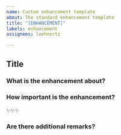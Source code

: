 ```yaml
---
name: Custom enhancement template
about: The standard enhancement template
title: "[ENHANCEMENT]"
labels: enhancement
assignees: loehnertz

---
```


## Title

### What is the enhancement about?

### How important is the enhancement?
✨✨✨

### Are there additional remarks?
